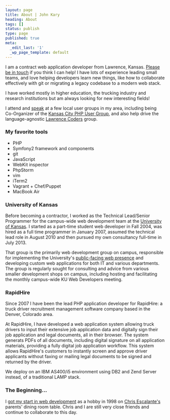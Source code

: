 ```yaml
---
layout: page
title: About | John Kary
heading: About
tags: []
status: publish
type: page
published: true
meta:
  _edit_last: '1'
  _wp_page_template: default
---
```

I am a contract web application developer from Lawrence, Kansas. [Please
be in touch](http://johnkary.net/contact) if you think I can help! I have
lots of experience leading small teams, and love helping developers learn
new things, like how to collaborate effectively with git or migrating a
legacy codebase to a modern web stack.

I have worked mostly in higher education, the trucking industry and research
institutions but am always looking for new interesting fields!

I attend and [speak](http://johnkary.net/talks) at a few local user groups in my area, including
being Co-Organizer of the [Kansas City PHP User Group][], and also help drive
the language-agnostic [Lawrence Coders][] group.

### My favorite tools

- PHP
- Symfony2 framework and components
- git
- JavaScript
- WebKit inspector
- PhpStorm
- vim
- iTerm2
- Vagrant + Chef/Puppet
- MacBook Air

### University of Kansas

Before becoming a contractor, I worked as the Technical Lead/Senior
Programmer for the campus-wide web development team at the [University
of Kansas](http://www.ku.edu).
I started as a part-time student web developer in Fall 2004, was
hired as a full time programmer in January 2007, assumed the technical
lead role in August 2010 and then pursued my own consultancy full-time
in July 2013.

That group is the primarily web development group on campus, responsible
for implementing the University's [public-facing web presence][] and
developing custom web applications for both IT and various departments.
The group is regularly sought for consulting and advice from various
smaller development shops on campus, including hosting and facilitating the
monthly campus-wide KU Web Developers meeting.

### RapidHire

Since 2007 I have been the lead PHP application developer for RapidHire: a
truck driver recruitment management software company based in the Denver,
Colorado area.

At RapidHire, I have developed a web application system allowing truck
drivers to input their extensive job application data and digitally sign
their job application and legal documents, all in their browser. The system
generats PDFs of all documents, including digital signature on all application
materials, providing a fully digital job application workflow. This system
allows RapidHire's customers to instantly screen and approve driver applicants
without faxing or mailing legal documents to be signed and returned by the
driver.

We deploy on an IBM AS400/i5 environment using DB2 and Zend Server instead, of
a traditional LAMP stack.

### The Beginning&hellip;

I [got my start in web development][] as a hobby in 1998 on [Chris
Escalante's][] parents' dining room table. Chris and I are still very
close friends and continue to collaborate to this day.

  [Kansas City PHP User Group]: http://www.meetup.com/kcphpug/
  [Lawrence Coders]: http://www.meetup.com/Lawrence-Coders/
  [public-facing web presence]: http://www.ku.edu
  [got my start in web development]: http://cjonline.com/stories/102900/kid_iconcepts.shtml
  [Chris Escalante's]: https://twitter.com/tidrion
